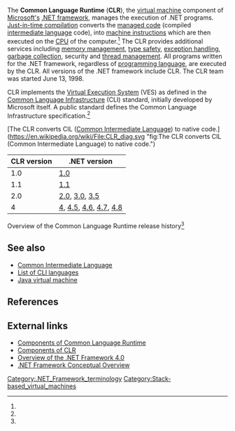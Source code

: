 The **Common Language Runtime** (**CLR**), the [virtual
machine](https://en.wikipedia.org/wiki/virtual_machine "wikilink")
component of
[Microsoft's](https://en.wikipedia.org/wiki/Microsoft "wikilink") [.NET
framework](https://en.wikipedia.org/wiki/.NET_framework "wikilink"),
manages the execution of .NET programs. [Just-in-time
compilation](https://en.wikipedia.org/wiki/Just-in-time_compilation "wikilink")
converts the [managed
code](https://en.wikipedia.org/wiki/managed_code "wikilink") (compiled
[intermediate
language](https://en.wikipedia.org/wiki/intermediate_language "wikilink")
code), into [machine
instructions](https://en.wikipedia.org/wiki/machine_instructions "wikilink")
which are then executed on the
[CPU](https://en.wikipedia.org/wiki/CPU "wikilink") of the computer.[^1]
The CLR provides additional services including [memory
management](https://en.wikipedia.org/wiki/memory_management "wikilink"),
[type safety](https://en.wikipedia.org/wiki/type_safety "wikilink"),
[exception
handling](https://en.wikipedia.org/wiki/exception_handling "wikilink"),
[garbage
collection](https://en.wikipedia.org/wiki/garbage_collection_(computer_science) "wikilink"),
security and [thread
management](https://en.wikipedia.org/wiki/thread_management "wikilink").
All programs written for the .NET framework, regardless of [programming
language](https://en.wikipedia.org/wiki/programming_language "wikilink"),
are executed by the CLR. All versions of the .NET framework include CLR.
The CLR team was started June 13, 1998.

CLR implements the [Virtual Execution
System](https://en.wikipedia.org/wiki/Virtual_Execution_System "wikilink")
(VES) as defined in the [Common Language
Infrastructure](https://en.wikipedia.org/wiki/Common_Language_Infrastructure "wikilink")
(CLI) standard, initially developed by Microsoft itself. A public
standard defines the Common Language Infrastructure specification.[^2]

[The CLR converts CIL ([Common Intermediate
Language](https://en.wikipedia.org/wiki/Common_Intermediate_Language "wikilink"))
to native
code.](https://en.wikipedia.org/wiki/File:CLR_diag.svg "fig:The CLR converts CIL (Common Intermediate Language) to native code.")

| CLR version | .NET version                                                                                                                                                                                                                                                                                                                                                                                                                                                                                              |
|-------------|-----------------------------------------------------------------------------------------------------------------------------------------------------------------------------------------------------------------------------------------------------------------------------------------------------------------------------------------------------------------------------------------------------------------------------------------------------------------------------------------------------------|
| 1.0         | [1.0](https://en.wikipedia.org/wiki/.NET_Framework_version_history#.NET_Framework_1.0 "wikilink")                                                                                                                                                                                                                                                                                                                                                                                                         |
| 1.1         | [1.1](https://en.wikipedia.org/wiki/.NET_Framework_version_history#.NET_Framework_1.1 "wikilink")                                                                                                                                                                                                                                                                                                                                                                                                         |
| 2.0         | [2.0](https://en.wikipedia.org/wiki/.NET_Framework_version_history#.NET_Framework_2.0 "wikilink"), [3.0](https://en.wikipedia.org/wiki/.NET_Framework_version_history#.NET_Framework_3.0 "wikilink"), [3.5](https://en.wikipedia.org/wiki/.NET_Framework_version_history#.NET_Framework_3.5 "wikilink")                                                                                                                                                                                                   |
| 4           | [4](https://en.wikipedia.org/wiki/.NET_Framework_version_history#.NET_Framework_4 "wikilink"), [4.5](https://en.wikipedia.org/wiki/.NET_Framework_version_history#.NET_Framework_4.5 "wikilink"), [4.6](https://en.wikipedia.org/wiki/.NET_Framework_version_history#.NET_Framework_4.6 "wikilink"), [4.7](https://en.wikipedia.org/wiki/.NET_Framework_version_history#.NET_Framework_4.7 "wikilink"), [4.8](https://en.wikipedia.org/wiki/.NET_Framework_version_history#.NET_Framework_4.8 "wikilink") |

Overview of the Common Language Runtime release history[^3]

## See also

- [Common Intermediate
  Language](https://en.wikipedia.org/wiki/Common_Intermediate_Language "wikilink")
- [List of CLI
  languages](https://en.wikipedia.org/wiki/List_of_CLI_languages "wikilink")
- [Java virtual
  machine](https://en.wikipedia.org/wiki/Java_virtual_machine "wikilink")

## References

## External links

- [Components of Common Language
  Runtime](http://www.informit.com/articles/article.aspx?p=30601)
- [Components of
  CLR](https://web.archive.org/web/20110425220519/http://www.visualbuilder.com/dotnet/tutorial/clr-%28common-language-runtime%29/)
- [Overview of the .NET Framework
  4.0](http://msdn.microsoft.com/en-us/library/a4t23ktk.aspx)
- [.NET Framework Conceptual
  Overview](http://msdn.microsoft.com/en-us/library/zw4w595w.aspx)

[Category:.NET_Framework_terminology](https://en.wikipedia.org/wiki/Category:.NET_Framework_terminology "wikilink")
[Category:Stack-based_virtual_machines](https://en.wikipedia.org/wiki/Category:Stack-based_virtual_machines "wikilink")

[^1]:

[^2]:

[^3]:
